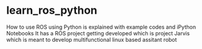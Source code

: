 # learn_ros_python
How to use ROS using Python is explained with example codes and iPython Notebooks
It has a ROS project getting developed which is project Jarvis which is meant to develop multifunctional linux based assitant robot
